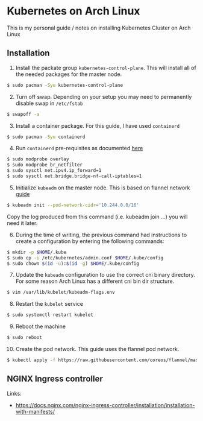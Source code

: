 # Kubernetes on Arch Linux

This is my personal guide / notes on installing Kubernetes Cluster on Arch Linux

## Installation
1. Install the packate group `kubernetes-control-plane`. This will install all of the needed packages for the master node.

```bash
$ sudo pacman -Syu kubernetes-control-plane
```

2. Turn off swap. Depending on your setup you may need to permanently disable swap in `/etc/fstab`

```bash
$ swapoff -a
```

3.  Install a container package. For this guide, I have used `containerd`

```bash
$ sudo pacman -Syu containerd
```

4. Run `containerd` pre-requisites as documented [here](https://kubernetes.io/docs/setup/production-environment/container-runtimes/#containerd)

```bash
$ sudo modprobe overlay
$ sudo modprobe br_netfilter
$ sudo sysctl net.ipv4.ip_forward=1
$ sudo sysctl net.bridge.bridge-nf-call-iptables=1
```

5. Initialize `kubeadm` on the master node. This is based on flannel network [guide](https://github.com/coreos/flannel/blob/master/Documentation/kubernetes.md)

```bash
$ kubeadm init --pod-network-cidr='10.244.0.0/16'
```

Copy the log produced from this command (i.e. kubeadm join ...) you will need it later.

6. During the time of writing, the previous command had instructions to create a configuration by entering the following commands:

```bash
$ mkdir -p $HOME/.kube 
$ sudo cp -i /etc/kubernetes/admin.conf $HOME/.kube/config 
$ sudo chown $(id -u):$(id -g) $HOME/.kube/config
```

7. Update the `kubeadm` configuration to use the correct cni binary directory. For some reason Arch Linux has a different cni bin dir structure.

```bash
$ vim /var/lib/kubelet/kubeadm-flags.env
```

8. Restart the `kubelet` service

```bash
$ sudo systemctl restart kubelet
```

9. Reboot the machine

```bash
$ sudo reboot
```

10. Create the pod network. This guide uses the flannel pod network.

```bash
$ kubectl apply -f https://raw.githubusercontent.com/coreos/flannel/master/Documentation/kube-flannel.yml
```


## NGINX Ingress controller
Links:
* https://docs.nginx.com/nginx-ingress-controller/installation/installation-with-manifests/
